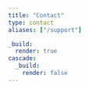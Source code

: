 ```yaml
---
title: "Contact"
type: contact
aliases: ["/support"]

_build:
  render: true
cascade:
  _build:
    render: false
---
```

